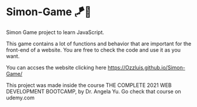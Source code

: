 # Simon-Game 🪁🎍

Simon Game project to learn JavaScript.

This game contains a lot of functions and behavior that are important for the front-end of a website. 
You are free to check the code and use it as you want.

You can accses the website clicking here https://Ozzluis.github.io/Simon-Game/

This project was made inside the course THE COMPLETE 2021 WEB DEVELOPMENT BOOTCAMP, by Dr. Angela Yu. Go check that course on udemy.com 
